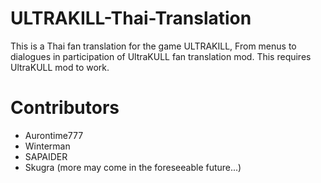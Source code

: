 # ULTRAKILL-Thai-Translation
This is a Thai fan translation for the game ULTRAKILL, From menus to dialogues in participation of UltraKULL fan translation mod. This requires UltraKULL mod to work.

# Contributors
- Aurontime777
- Winterman
- SAPAIDER
- Skugra
(more may come in the foreseeable future...)
